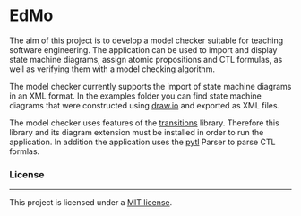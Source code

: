 # EdMo
The aim of this project is to develop a model checker suitable for teaching software engineering. 
The application can be used to import and display state machine diagrams, assign atomic propositions and CTL formulas, as well as verifying them with a model checking algorithm.

The model checker currently supports the import of state machine diagrams in an XML format. In the examples folder you can find state machine diagrams that were constructed using [draw.io](https://www.drawio.com/) and exported as XML files.

The model checker uses features of the [transitions](https://github.com/pytransitions/transitions) library. Therefore this library and its diagram extension must be installed in order to run the application. In addition the application uses the [pytl](https://github.com/fpom/pytl) Parser to parse CTL formlas.

### License
---
This project is licensed under a [MIT license](/LICENSE.md).
